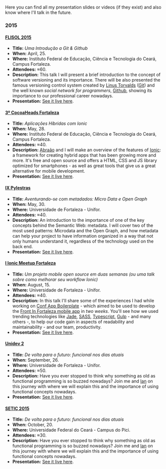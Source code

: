 Here you can find all my presentation slides or videos (if they exist) and also know where I'll talk in the future.

### 2015

#### [FLISOL 2015](http://flisolce.org/)

- **Title:** *Uma Introdução a Git & Github*
- **When:** April, 25.
- **Where:** Instituto Federal de Educação, Ciência e Tecnologia do Ceará, Campus Fortaleza.
- **Attendees:** ≈60.
- **Description:** This talk I will present a brief introduction to the concept of software versioning and its importance. There will be also  presented the famous versioning control system created by [Linus Torvalds](https://github.com/torvalds) ([Git](https://git-scm.com/)) and the well known *social network for programmers*, [Github](https://github.com/), showing its importance to our professional career nowadays.
- **Presentation:** [See it live here](http://mabrasil.github.io/talks/2015/flisol/).

#### [3º CocoaHeads Fortaleza](http://www.cocoaheads.com.br/agendas/detalhes/79/)

- **Title:** *Aplicações Híbridas com Ionic*
- **When:** May, 28.
- **Where:** Instituto Federal de Educação, Ciência e Tecnologia do Ceará, Campus Fortaleza.
- **Attendees:** ≈40.
- **Description:** [Abraão](https://github.com/AbraaoAlves) and I will make an overview of the features of [Ionic](http://ionicframework.com/): a framework for creating hybrid apps that has been growing more and more. It's free and open source and offers a HTML, CSS and JS library optimized for smartphones - as well as great tools that give us a great alternative for mobile development.
- **Presentation:** [See it live here](http://mabrasil.github.io/talks/2015/cocoaheads/).

#### [IX Pylestras](http://pylestras.org/evento/ix-pylestras/)

- **Title:** *Aventurando-se com metadados: Micro Data e Open Graph*
- **When:** May, 30.
- **Where:** Universidade de Fortaleza - Unifor.
- **Attendees:** ≈40.
- **Description:** An introduction to the importance of one of the key concepts behind the Semantic Web: metadata. I will cover two of the most used patterns: Microdata and the Open Graph, and how metadata can help your project to have information organized in a way that not only humans understand it, regardless of the technology used on the back end.
- **Presentation:** [See it live here](http://mabrasil.github.io/talks/2015/pylestras/).

#### [I Ionic Meetup Fortaleza](http://www.meetup.com/pt/Ionic-Ceara/events/224620543/)

- **Title:** *Um projeto mobile open source em duas semanas (ou uma talk sobre como melhorar seu workflow Ionic)*
- **When:** August, 15.
- **Where:** Universidade de Fortaleza - Unifor.
- **Attendees:** ≈40.
- **Description:** In this talk I'll share some of the experiences I had while working on [Conf App Boilerplate](https://github.com/devevents/conf-app-boilerplate) - which aimed to be used to develop the [Front In Fortaleza mobile app](https://play.google.com/store/apps/details?id=com.devevents.frontinfortaleza) in *two weeks*. You'll see how we used trending technologies like [Jade](http://jade-lang.com/), [SASS](http://sass-lang.com/), [Typescript](http://www.typescriptlang.org/), [Gulp](http://gulpjs.com/) - and many others -, to help our code gain in aspects of readability and maintainability - and our team, productivity.
- **Presentation:** [See it live here](http://mabrasil.github.io/talks/2015/ionic-meetup/).

#### [Unidev 2](http://unidevce.github.io/)

- **Title:** *De volta para o futuro: funcional nos dias atuais*
- **When:** September, 26.
- **Where:** Universidade de Fortaleza - Unifor.
- **Attendees:** ≈50.
- **Description:** Have you ever stopped to think why something as old as functional programming is so buzzed nowadays? Join me and [Ian](http://akaian.com/) on this journey with  where we will explain this and the importance of using functional concepts nowadays.
- **Presentation:** [See it live here](http://mabrasil.github.io/talks/2015/unidev/).

#### [SETIC 2015](http://unidevce.github.io/)

- **Title:** *De volta para o futuro: funcional nos dias atuais*
- **When:** October, 20.
- **Where:** Universidade Federal do Ceará - Campus do Pici.
- **Attendees:** ≈30.
- **Description:** Have you ever stopped to think why something as old as functional programming is so buzzed nowadays? Join me and [Ian](http://akaian.com/) on this journey with  where we will explain this and the importance of using functional concepts nowadays.
- **Presentation:** [See it live here](http://mabrasil.github.io/talks/2015/setic/).
